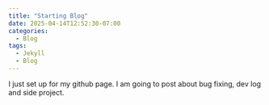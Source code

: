 ```yaml
---
title: "Starting Blog"
date: 2025-04-14T12:52:30-07:00
categories:
  - Blog
tags:
  - Jekyll
  - Blog
---
```


I just set up for my github page.
I am going to post about bug fixing, dev log and side project.

